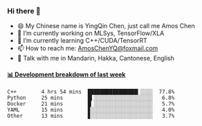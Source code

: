 ### Hi there 👋
- 😄 My Chinese name is YingQin Chen, just call me Amos Chen
- 🔭 I’m currently working on MLSys, TensorFlow/XLA
- 🌱 I’m currently learning C++/CUDA/TensorRT
- 📫 How to reach me: AmosChenYQ@foxmail.com
- 💬 Talk with me in Mandarin, Hakka, Cantonese, English

<!-- waka-box start -->
#### <a href="https://gist.github.com/becb911736b10de673d72f2a472b1e52" target="_blank">📊 Development breakdown of last week</a>
```text
C++        4 hrs 54 mins  ████████████████▎░░░░  77.8%
Python     25 mins        █▍░░░░░░░░░░░░░░░░░░░   6.8%
Docker     21 mins        █▏░░░░░░░░░░░░░░░░░░░   5.7%
YAML       15 mins        ▊░░░░░░░░░░░░░░░░░░░░   4.0%
Other      13 mins        ▊░░░░░░░░░░░░░░░░░░░░   3.7%
```
<!-- waka-box end -->


<!--
**AmosChenYQ/AmosChenYQ** is a ✨ _special_ ✨ repository because its `README.md` (this file) appears on your GitHub profile.

Here are some ideas to get you started:

- 🔭 I’m currently working on 
- 🌱 I’m currently learning ...
- 👯 I’m looking to collaborate on ...
- 🤔 I’m looking for help with ...
- 📫 How to reach me: AmosChenYQ@foxmail.com
- 😄 Pronouns: ...
- ⚡ Fun fact: ...
-->
